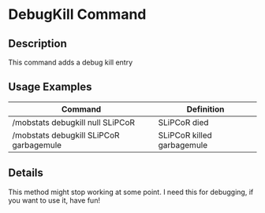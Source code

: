# DebugKill Command

## Description

This command adds a debug kill entry

## Usage Examples

Command |  Definition
------------- | -------------
/mobstats debugkill null SLiPCoR | SLiPCoR died
/mobstats debugkill SLiPCoR garbagemule | SLiPCoR killed garbagemule

## Details

This method might stop working at some point. I need this for debugging, if you want to use it, have fun!

